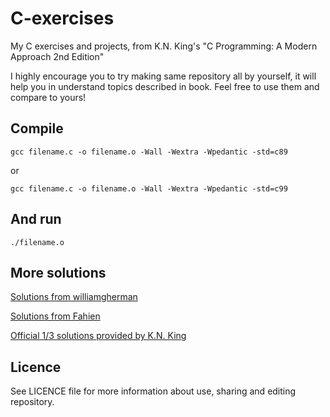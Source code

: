 # C-exercises
My C exercises and projects, from K.N. King's "C Programming: A Modern Approach 2nd Edition"

I highly encourage you to try making same repository all by yourself, it will help you in understand topics described in book. Feel free to use them and compare to yours!

## Compile
```
gcc filename.c -o filename.o -Wall -Wextra -Wpedantic -std=c89
```
or
```
gcc filename.c -o filename.o -Wall -Wextra -Wpedantic -std=c99
```

## And run
```
./filename.o
```
## More solutions
[Solutions from williamgherman](https://github.com/williamgherman/c-solutions)

[Solutions from Fahien](https://github.com/Fahien/exc)

[Official 1/3 solutions provided by K.N. King](http://knking.com/books/c2/answers/index.html)

## Licence
See LICENCE file for more information about use, sharing and editing repository.
